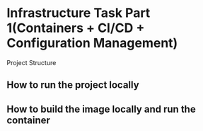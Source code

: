 # Infrastructure Task Part 1(Containers + CI/CD + Configuration Management)


Project Structure

## How to run the project locally

## How to build the image locally and run the container


